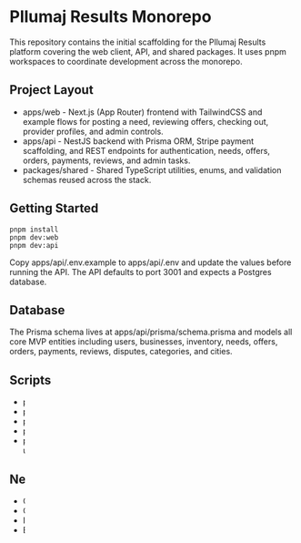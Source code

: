# Pllumaj Results Monorepo

This repository contains the initial scaffolding for the Pllumaj Results platform covering the web client, API, and shared packages. It uses pnpm workspaces to coordinate development across the monorepo.

## Project Layout

- apps/web - Next.js (App Router) frontend with TailwindCSS and example flows for posting a need, reviewing offers, checking out, provider profiles, and admin controls.
- apps/api - NestJS backend with Prisma ORM, Stripe payment scaffolding, and REST endpoints for authentication, needs, offers, orders, payments, reviews, and admin tasks.
- packages/shared - Shared TypeScript utilities, enums, and validation schemas reused across the stack.

## Getting Started

```
pnpm install
pnpm dev:web
pnpm dev:api
```

Copy apps/api/.env.example to apps/api/.env and update the values before running the API. The API defaults to port 3001 and expects a Postgres database.

## Database

The Prisma schema lives at apps/api/prisma/schema.prisma and models all core MVP entities including users, businesses, inventory, needs, offers, orders, payments, reviews, disputes, categories, and cities.

## Scripts

- pnpm dev:web - Start the Next.js development server.
- pnpm dev:api - Start the NestJS API with live reload.
- pnpm build:web / pnpm build:api - Build the respective applications.
- pnpm lint - Run linting across workspace targets.
- pnpm test - Execute API tests placeholder (Vitest configured for future use).

## Next Steps

- Configure Prisma migrations (pnpm --filter api prisma:migrate dev).
- Connect Stripe keys and Clerk/Auth.js for production-ready auth.
- Implement background jobs for reminders, notifications, and analytics.
- Expand the shared package with domain events, API contracts, and Zod schemas for end-to-end validation.
